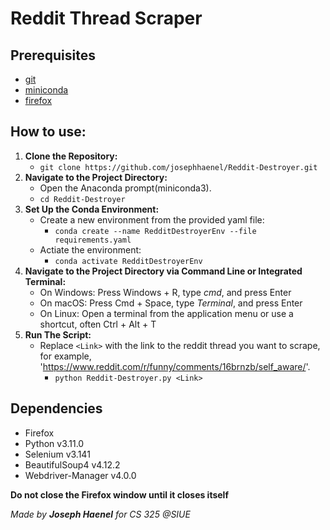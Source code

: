 # Reddit Thread Scraper

## Prerequisites
- [git](https://git-scm.com/downloads)
- [miniconda](https://docs.conda.io/projects/miniconda/en/latest/)
- [firefox](https://www.mozilla.org/en-US/firefox/new/)

## How to use:
1. **Clone the Repository:**
    - `git clone https://github.com/josephhaenel/Reddit-Destroyer.git`
2. **Navigate to the Project Directory:**
    - Open the Anaconda prompt(miniconda3).
    - `cd Reddit-Destroyer`
3. **Set Up the Conda Environment:**
    - Create a new environment from the provided yaml file:
        - `conda create --name RedditDestroyerEnv --file requirements.yaml`
    - Actiate the environment:
        - `conda activate RedditDestroyerEnv`
4. **Navigate to the Project Directory via Command Line or Integrated Terminal:**
    - On Windows: Press Windows + R, type *cmd*, and press Enter
    - On macOS: Press Cmd + Space, type *Terminal*, and press Enter
    - On Linux: Open a terminal from the application menu or use a shortcut, often Ctrl + Alt + T
5. **Run The Script:**
    - Replace `<Link>` with the link to the reddit thread you want to scrape, for example,
     'https://www.reddit.com/r/funny/comments/16brnzb/self_aware/'.
        - `python Reddit-Destroyer.py <Link>`

## Dependencies
- Firefox
- Python v3.11.0
- Selenium v3.141
- BeautifulSoup4 v4.12.2
- Webdriver-Manager v4.0.0

**Do not close the Firefox window until it closes itself**

*Made by **Joseph Haenel** for CS 325 @SIUE*